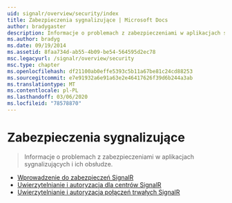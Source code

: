 ```yaml
---
uid: signalr/overview/security/index
title: Zabezpieczenia sygnalizujące | Microsoft Docs
author: bradygaster
description: Informacje o problemach z zabezpieczeniami w aplikacjach sygnalizujących i ich obsłudze.
ms.author: bradyg
ms.date: 09/19/2014
ms.assetid: 8faa734d-ab55-4b09-be54-564595d2ec78
msc.legacyurl: /signalr/overview/security
msc.type: chapter
ms.openlocfilehash: df21100ab0effe5393c5b11a67be81c24cd88253
ms.sourcegitcommit: e7e91932a6e91a63e2e46417626f39d6b244a3ab
ms.translationtype: MT
ms.contentlocale: pl-PL
ms.lasthandoff: 03/06/2020
ms.locfileid: "78578870"
---
```

# <a name="signalr-security"></a>Zabezpieczenia sygnalizujące

> Informacje o problemach z zabezpieczeniami w aplikacjach sygnalizujących i ich obsłudze.

- [Wprowadzenie do zabezpieczeń SignalR](introduction-to-security.md)
- [Uwierzytelnianie i autoryzacja dla centrów SignalR](hub-authorization.md)
- [Uwierzytelnianie i autoryzacja połączeń trwałych SignalR](persistent-connection-authorization.md)

